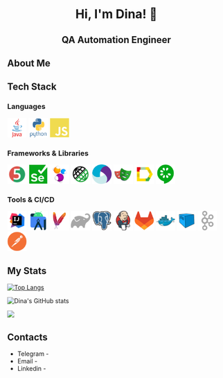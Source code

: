 <h1 align="center">Hi, I'm Dina! 👋</h1>

<h2 align="center">QA Automation Engineer</h2>

## About Me

## Tech Stack

### Languages
<p>
<img width="45" alt="Java" src="icons/java.svg">
<img width="45" alt="Python" src="icons/python.svg">
<img width="45" alt="JavaScript" src="icons/javascript.svg">
</p>

### Frameworks & Libraries

<p>
<img width="45" alt="JUnit5" src="icons/Junit5.svg">
<img width="45" alt="Selenium" src="icons/selenium.svg">
<img width="45" alt="Selenide" src="icons/Selenide.svg">
<img width="45" alt="RestAssured" src="icons/RestAssured.svg">
<img width="45" alt="Appium" src="icons/appium.svg">
<img width="45" alt="Playwright" src="icons/playwright-original.svg">
<img width="45" alt="Allure" src="icons/Allure.svg">
<img width="45" alt="Cucumber" src="icons/cucumber-plain.svg">
</p>

### Tools & CI/CD

<p>
<img width="45" alt="IntelliJ IDEA" src="icons/Idea.svg">
<img width="45" alt="Android Studio" src="icons/androidstudio.svg">
<img width="45" alt="Maven" src="icons/maven-original.svg">
<img width="45" alt="Gradle" src="icons/gradle-original.svg">
<img width="45" alt="PostgreSQL" src="icons/postgresql-original.svg">
<img width="45" alt="Jenkins" src="icons/jenkins.svg">
<img width="45" alt="Gitlab" src="icons/gitlab.svg">
<img width="45" alt="Docker" src="icons/docker.svg">
<img width="45" alt="Selenoid" src="icons/Selenoid.svg">
<img width="45" alt="Kafka" src="icons/apachekafka-original.svg">
<img width="45" alt="Postman" src="icons/postman.svg">
</p>

## My Stats

[![Top Langs](https://github-readme-stats.vercel.app/api/top-langs/?username=QAibolit&layout=compact&theme=nightowl&size_weight=0.5&count_weight=0.5&hide_border=true)](https://github.com/anuraghazra/github-readme-stats)

![Dina's GitHub stats](https://github-readme-stats.vercel.app/api?username=QAibolit&show_icons=true&theme=nightowl&hide_border=true&hide=issues)

![](https://github-profile-summary-cards.vercel.app/api/cards/profile-details?username=QAibolit&theme=nightowl)

## Contacts

- Telegram - 
- Email - 
- Linkedin - 


